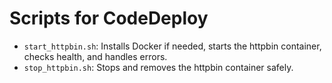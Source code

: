 # Scripts for CodeDeploy

- `start_httpbin.sh`: Installs Docker if needed, starts the httpbin container, checks health, and handles errors.
- `stop_httpbin.sh`: Stops and removes the httpbin container safely.